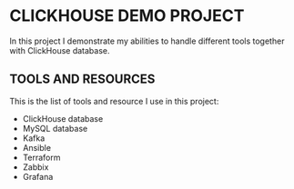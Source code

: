 # CLICKHOUSE DEMO PROJECT

In this project I demonstrate my abilities to handle different tools together with ClickHouse database.

## TOOLS AND RESOURCES

This is the list of tools and resource I use in this project:

* ClickHouse database
* MySQL database
* Kafka
* Ansible
* Terraform
* Zabbix
* Grafana
